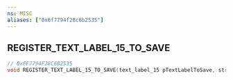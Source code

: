 ```yaml
---
ns: MISC
aliases: ["0x6f7794f28c6b2535"]
---
```

## REGISTER_TEXT_LABEL_15_TO_SAVE

```c
// 0x6F7794F28C6B2535
void REGISTER_TEXT_LABEL_15_TO_SAVE(text_label_15 pTextLabelToSave, string pLabel);
```
